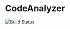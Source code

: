 CodeAnalyzer
============

[![Build Status](https://travis-ci.org/Doug-MacDowell/portfolio.png?branch=master)](https://travis-ci.org/Doug-MacDowell/portfolio)
